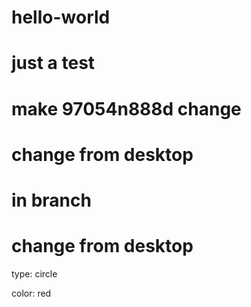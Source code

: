 # hello-world
# just a test
# make 97054n888d change

# change from desktop
# in branch
# change from desktop

type: circle

color: red

